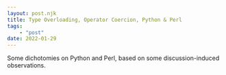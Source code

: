 ```yaml
---
layout: post.njk
title: Type Overloading, Operator Coercion, Python & Perl
tags:
    - "post"
date: 2022-01-29
---
```

Some dichotomies on Python and Perl, based on some discussion-induced observations.